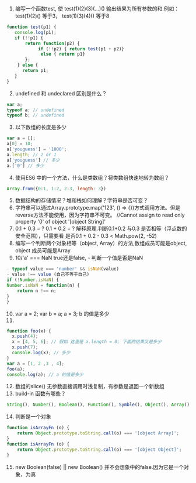 1. 编写一个函数test, 使 test(1)(2)(3)(...)() 输出结果为所有参数的和.例如： test(1)(2)() 等于3， test(1)(3)(4)() 等于8
```javascript
function test(p1) {
   console.log(p1);
   if (!!p1) {
       return function(p2) {
            if (!!p2) { return test(p1 + p2)}
             else { return p1}
       };
    } else {
      return p1;
   }
}
```

2. undefined 和 undeclared 区别是什么？
```javascript
var a;
typeof a; // undefined
typeof b; // undefined
```

3. 以下数组的长度是多少
```javascript
var a = [];
a[0] = 10;
a['youguess'] = '1000';
a.length; // 2 or 1
a['youguess'] // 多少
a.['0'] // 多少
```

4. 使用ES6 中的一个方法，什么是类数组？将类数组快速地转为数组？ 
```javascript
Array.from({0:1, 1:2, 2:3, length: 3})
```

5. 数据结构的存储情况？堆和栈如何理解？字符串是否可变？
6. 字符串可以通过Array.prototype.map('123', () => {})方式调用方法。但是reverse方法不能使用，因为字符串不可变。 //Cannot assign to read only property '0' of object '[object String]'
7. 0.1 + 0.3 = ? 0.1 + 0.2 = ? 解释原理.判断0.1+0.2 与0.3 是否相等（浮点数的安全范围），只需要看 是否0.1 + 0.2 - 0.3 < Math.pow(2, -52)
8. 编写一个判断两个对象相等（object, Array）的方法,数组成员可能是object, object 成员可能是Array
9. 10/'a' === NaN true还是false,  - 判断一个值是否是NaN
```javascript
- typeof value === 'number' && isNaN(value)
- value !== value (自己不等于自己)
if (!Number.isNaN) {
Number.isNaN = function(n) {
    return n !== n;
}
}
```
10. var a = 2; var b = a; a = 3; b 的值是多少
11. 
```javascript
function foo(x) {
  x.push(4);
  x = [4, 5, 6]; // 假如 这里是 x.length = 0; 下面的结果又是多少
  x.push(7); 
  console.log(x); // 多少
}
var a = [1, 2 ,3 , 4];
foo(a);
console.log(a); // a 的值是多少
```

12. 数组的slice() 无参数直接调用时浅复制，有参数是返回一个新数组
13. build-in 函数有哪些？
```javascript
String(), Number(), Boolean(), Function(), Symble(), Object(), Array(), Error(), Regxp(), Date()
```
14. 判断是一个对象
```javascript
function isArrayFn (o) {
    return Object.prototype.toString.call(o) === '[object Array]';
}
function isArrayFn (o) {
    return Object.prototype.toString.call(o) === '[object Object]';
}
```
15. new Boolean(false) || new Boolean() 并不会想象中的false.因为它是一个对象，为真